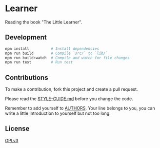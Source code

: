 # Learner

Reading the book "The Little Learner".

## Development

```sh
npm install          # Install dependencies
npm run build        # Compile `src/` to `lib/`
npm run build:watch  # Compile and watch for file changes
npm run test         # Run test
```

## Contributions

To make a contribution, fork this project and create a pull request.

Please read the [STYLE-GUIDE.md](STYLE-GUIDE.md) before you change the code.

Remember to add yourself to [AUTHORS](AUTHORS).
Your line belongs to you, you can write a little
introduction to yourself but not too long.

## License

[GPLv3](LICENSE)
